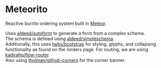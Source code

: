 # Meteorito
Reactive burrito ordering system built in [Meteor](https://github.com/meteor/meteor).

Uses [aldeed/autoform](https://github.com/aldeed/meteor-autoform) to generate a form from a complex schema.  
The schema is defined using [aldeed/simpleschema](https://github.com/aldeed/meteor-simple-schema).  
Additionally, this uses [twbs/bootstrap](https://github.com/twbs/bootstrap) for styling, glyphs, and collapsing functionality as found on the /orders page.
For routing, we are using [kadirahq/flow-router](https://github.com/kadirahq/flow-router).  
Also using [tholman/github-corners](https://github.com/tholman/github-corners) for the corner banner.
